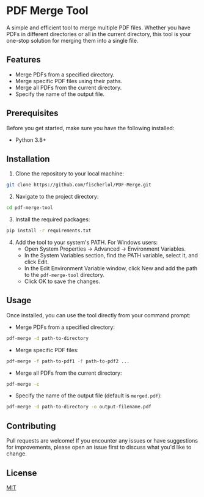 # PDF Merge Tool

A simple and efficient tool to merge multiple PDF files. Whether you have PDFs in different directories or all in the current directory, this tool is your one-stop solution for merging them into a single file.

## Features

- Merge PDFs from a specified directory.
- Merge specific PDF files using their paths.
- Merge all PDFs from the current directory.
- Specify the name of the output file.

## Prerequisites

Before you get started, make sure you have the following installed:
- Python 3.8+

## Installation

1. Clone the repository to your local machine:
```bash
git clone https://github.com/fischerlol/PDF-Merge.git
```

2. Navigate to the project directory:
```bash
cd pdf-merge-tool
```

3. Install the required packages:
```bash
pip install -r requirements.txt
```

4. Add the tool to your system's PATH. For Windows users:
   - Open System Properties -> Advanced -> Environment Variables.
   - In the System Variables section, find the PATH variable, select it, and click Edit.
   - In the Edit Environment Variable window, click New and add the path to the `pdf-merge-tool` directory.
   - Click OK to save the changes.

## Usage

Once installed, you can use the tool directly from your command prompt:

- Merge PDFs from a specified directory:
```bash
pdf-merge -d path-to-directory
```

- Merge specific PDF files:
```bash
pdf-merge -f path-to-pdf1 -f path-to-pdf2 ...
```

- Merge all PDFs from the current directory:
```bash
pdf-merge -c
```

- Specify the name of the output file (default is `merged.pdf`):
```bash
pdf-merge -d path-to-directory -o output-filename.pdf
```

## Contributing

Pull requests are welcome! If you encounter any issues or have suggestions for improvements, please open an issue first to discuss what you'd like to change.

## License

[MIT](https://choosealicense.com/licenses/mit/)
